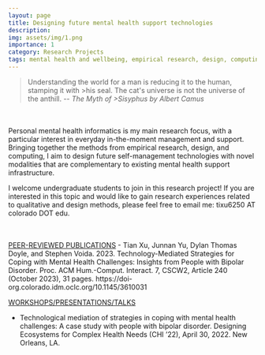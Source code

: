 ```yaml
---
layout: page
title: Designing future mental health support technologies
description:
img: assets/img/1.png
importance: 1
category: Research Projects
tags: mental health and wellbeing, empirical research, design, computing
---
```

>Understanding the world for a man is reducing it to the human, stamping it with >his seal. The cat's universe is not the universe of the anthill. -- _The Myth of >Sisyphus by Albert Camus_
<br />
<br />
Personal mental health informatics is my main research focus, with a particular interest in everyday in-the-moment management and support. Bringing together the methods from empirical research, design, and computing, I aim to design future self-management technologies with novel modalities that are complementary to existing mental health support infrastructure.


I welcome undergraduate students to join in this research project! If you are interested in this topic and would like to gain research experiences related to qualitative and design methods, please feel free to email me: tixu6250 AT colorado DOT edu.

<br />
<br />
<a href='#'>PEER-REVIEWED PUBLICATIONS</a>
- Tian Xu, Junnan Yu, Dylan Thomas Doyle, and Stephen Voida. 2023. Technology-Mediated Strategies for Coping with  Mental Health Challenges: Insights from People with Bipolar Disorder. Proc. ACM Hum.-Comput. Interact. 7, CSCW2, Article 240 (October 2023), 31 pages. https://doi-org.colorado.idm.oclc.org/10.1145/3610031

<a href='#'>WORKSHOPS/PRESENTATIONS/TALKS</a>
- Technological mediation of strategies in coping with mental health challenges: A case study with people with bipolar disorder. Designing Ecosystems for Complex Health Needs (CHI ’22), April 30, 2022. New Orleans, LA.
